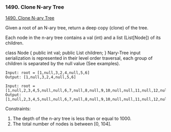 ### 1490. Clone N-ary Tree

[1490. Clone N-ary Tree
](https://leetcode.com/problems/clone-n-ary-tree/)


Given a root of an N-ary tree, return a deep copy (clone) of the tree.

Each node in the n-ary tree contains a val (int) and a list (List[Node]) of its children.

class Node {
    public int val;
    public List<Node> children;
}
Nary-Tree input serialization is represented in their level order traversal, each group of children is separated by the null value (See examples).


```
Input: root = [1,null,3,2,4,null,5,6]
Output: [1,null,3,2,4,null,5,6]
```

```
Input: root = [1,null,2,3,4,5,null,null,6,7,null,8,null,9,10,null,null,11,null,12,null,13,null,null,14]
Output: [1,null,2,3,4,5,null,null,6,7,null,8,null,9,10,null,null,11,null,12,null,13,null,null,14]
```

Constraints:

1. The depth of the n-ary tree is less than or equal to 1000.
2. The total number of nodes is between [0, 104].
